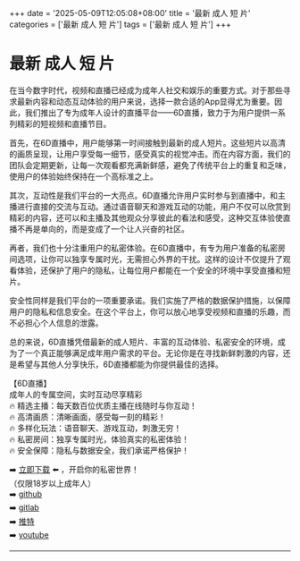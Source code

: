 +++
date = '2025-05-09T12:05:08+08:00'
title = '最新 成人 短 片'
categories = ['最新 成人 短 片']
tags = ['最新 成人 短 片']
+++

# 最新 成人 短 片

在当今数字时代，视频和直播已经成为成年人社交和娱乐的重要方式。对于那些寻求最新内容和动态互动体验的用户来说，选择一款合适的App显得尤为重要。因此，我们推出了专为成年人设计的直播平台——6D直播，致力于为用户提供一系列精彩的短视频和直播节目。

首先，在6D直播中，用户能够第一时间接触到最新的成人短片。这些短片以高清的画质呈现，让用户享受每一细节，感受真实的视觉冲击。而在内容方面，我们的团队会定期更新，让每一次观看都充满新鲜感，避免了传统平台上的重复和乏味，使用户的体验始终保持在一个高标准之上。

其次，互动性是我们平台的一大亮点。6D直播允许用户实时参与到直播中，和主播进行直接的交流与互动。通过语音聊天和游戏互动的功能，用户不仅可以欣赏到精彩的内容，还可以和主播及其他观众分享彼此的看法和感受，这种交互体验使直播不再是单向的，而是变成了一个让人兴奋的社区。

再者，我们也十分注重用户的私密体验。在6D直播中，有专为用户准备的私密房间选项，让你可以独享专属时光，无需担心外界的干扰。这样的设计不仅提升了观看体验，还保护了用户的隐私，让每位用户都能在一个安全的环境中享受直播和短片。

安全性同样是我们平台的一项重要承诺。我们实施了严格的数据保护措施，以保障用户的隐私和信息安全。在这个平台上，你可以放心地享受视频和直播的乐趣，而不必担心个人信息的泄露。

总的来说，6D直播凭借最新的成人短片、丰富的互动体验、私密安全的环境，成为了一个真正能够满足成年用户需求的平台。无论你是在寻找新鲜刺激的内容，还是希望与其他人分享快乐，6D直播都能为你提供最佳的选择。

【6D直播】  
成年人的专属空间，实时互动尽享精彩  
🔥 精选主播：每天数百位优质主播在线随时与你互动！  
🔥 高清画质：清晰画面，感受每一刻的精彩！  
🔥 多样化玩法：语音聊天、游戏互动，刺激无穷！  
🔥 私密房间：独享专属时光，体验真实的私密体验！  
🔥 安全保障：隐私与数据安全，我们承诺严格保护！  

➡️ [立即下载](https://down123.s3.ap-east-1.amazonaws.com/down/down.html?channelCode=blog) ⬅️ ，开启你的私密世界！  
（仅限18岁以上成年人）  
➡️ [github](https://aldult-live.github.io/)  
➡️ [gitlab](https://seo-09598d.gitlab.io/)  
➡️ [推特](https://x.com/wegame33)  
➡️ [youtube](https://www.youtube.com/@6Dlive)  

---
